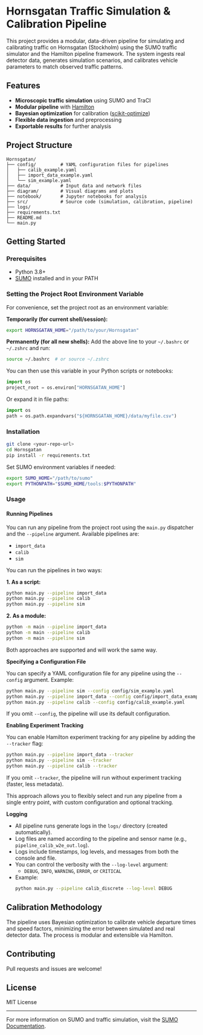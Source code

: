 # Hornsgatan Traffic Simulation & Calibration Pipeline

This project provides a modular, data-driven pipeline for simulating and calibrating traffic on Hornsgatan (Stockholm) using the SUMO traffic simulator and the Hamilton pipeline framework. The system ingests real detector data, generates simulation scenarios, and calibrates vehicle parameters to match observed traffic patterns.

## Features

- **Microscopic traffic simulation** using SUMO and TraCI
- **Modular pipeline** with [Hamilton](https://github.com/dagworks-inc/hamilton)
- **Bayesian optimization** for calibration ([scikit-optimize](https://scikit-optimize.github.io/))
- **Flexible data ingestion** and preprocessing
- **Exportable results** for further analysis

## Project Structure

```
Hornsgatan/
├── config/         # YAML configuration files for pipelines
│   ├── calib_example.yaml
│   ├── import_data_example.yaml
│   └── sim_example.yaml
├── data/           # Input data and network files
├── diagram/        # Visual diagrams and plots
├── notebook/       # Jupyter notebooks for analysis
├── src/            # Source code (simulation, calibration, pipeline)
├── logs/
├── requirements.txt
├── README.md
└── main.py

```

## Getting Started

### Prerequisites

- Python 3.8+
- [SUMO](https://sumo.dlr.de/docs/Installing/index.html) installed and in your PATH

### Setting the Project Root Environment Variable

For convenience, set the project root as an environment variable:

**Temporarily (for current shell/session):**
```bash
export HORNSGATAN_HOME="/path/to/your/Hornsgatan"
```

**Permanently (for all new shells):**
Add the above line to your `~/.bashrc` or `~/.zshrc` and run:
```bash
source ~/.bashrc  # or source ~/.zshrc
```

You can then use this variable in your Python scripts or notebooks:
```python
import os
project_root = os.environ["HORNSGATAN_HOME"]
```

Or expand it in file paths:
```python
import os
path = os.path.expandvars("${HORNSGATAN_HOME}/data/myfile.csv")
```

### Installation

```bash
git clone <your-repo-url>
cd Hornsgatan
pip install -r requirements.txt
```

Set SUMO environment variables if needed:
```bash
export SUMO_HOME="/path/to/sumo"
export PYTHONPATH="$SUMO_HOME/tools:$PYTHONPATH"
```

### Usage

#### Running Pipelines

You can run any pipeline from the project root using the `main.py` dispatcher and the `--pipeline` argument. Available pipelines are:
- `import_data`
- `calib`
- `sim`

You can run the pipelines in two ways:

**1. As a script:**
```bash
python main.py --pipeline import_data
python main.py --pipeline calib
python main.py --pipeline sim
```

**2. As a module:**
```bash
python -m main --pipeline import_data
python -m main --pipeline calib
python -m main --pipeline sim
```

Both approaches are supported and will work the same way.

**Specifying a Configuration File**

You can specify a YAML configuration file for any pipeline using the `--config` argument. Example:

```bash
python main.py --pipeline sim --config config/sim_example.yaml
python main.py --pipeline import_data --config config/import_data_example.yaml
python main.py --pipeline calib --config config/calib_example.yaml
```

If you omit `--config`, the pipeline will use its default configuration.

**Enabling Experiment Tracking**

You can enable Hamilton experiment tracking for any pipeline by adding the `--tracker` flag:

```bash
python main.py --pipeline import_data --tracker
python main.py --pipeline sim --tracker
python main.py --pipeline calib --tracker
```

If you omit `--tracker`, the pipeline will run without experiment tracking (faster, less metadata).

This approach allows you to flexibly select and run any pipeline from a single entry point, with custom configuration and optional tracking.

**Logging**

- All pipeline runs generate logs in the `logs/` directory (created automatically).
- Log files are named according to the pipeline and sensor name (e.g., `pipeline_calib_w2e_out.log`).
- Logs include timestamps, log levels, and messages from both the console and file.
- You can control the verbosity with the `--log-level` argument:
  - `DEBUG`, `INFO`, `WARNING`, `ERROR`, or `CRITICAL`
- Example:
  ```bash
  python main.py --pipeline calib_discrete --log-level DEBUG
  ```

## Calibration Methodology

The pipeline uses Bayesian optimization to calibrate vehicle departure times and speed factors, minimizing the error between simulated and real detector data. The process is modular and extensible via Hamilton.

## Contributing

Pull requests and issues are welcome!

## License

MIT License

---

For more information on SUMO and traffic simulation, visit the [SUMO Documentation](https://sumo.dlr.de/docs/index.html).